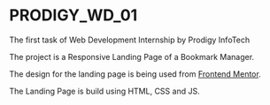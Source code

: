 # PRODIGY_WD_01

The first task of Web Development Internship by Prodigy InfoTech

The project is a Responsive Landing Page of a Bookmark Manager.

The design for the landing page is being used from [Frontend Mentor](https://www.frontendmentor.io/challenges/bookmark-landing-page-5d0b588a9edda32581d29158).

The Landing Page is build using HTML, CSS and JS.

